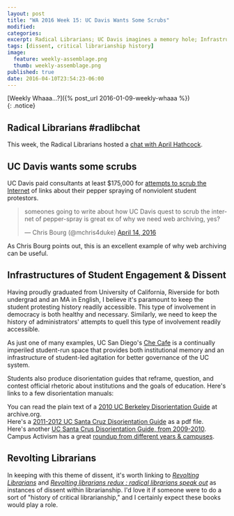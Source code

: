 ```yaml
---
layout: post
title: "WA 2016 Week 15: UC Davis Wants Some Scrubs"
modified:
categories: 
excerpt: Radical Librarians; UC Davis imagines a memory hole; Infrastructures of student dissent; Revolting Librarians.
tags: [dissent, critical librarianship history]
image:
  feature: weekly-assemblage.png
  thumb: weekly-assemblage.png
published: true
date: 2016-04-10T23:54:23-06:00
---
```

  
[Weekly Whaaa…?]({% post_url 2016-01-09-weekly-whaaa %})  
{: .notice}  

## Radical Librarians #radlibchat  

This week, the Radical Librarians hosted a [chat with April Hathcock](https://rlc.radicallibrarianship.org/2016/04/07/radlibchat-12th-april-2016/).  

## UC Davis wants some scrubs   

UC Davis paid consultants at least $175,000 for [attempts to scrub the Internet](http://www.sacbee.com/news/local/article71659992.html) of links about their pepper spraying of nonviolent student protestors.  

<blockquote class="twitter-tweet" data-lang="en"><p lang="en" dir="ltr">someones going to write about how UC Davis quest to scrub the internet of pepper-spray is great ex of why we need web archiving, yes?</p>&mdash; Chris Bourg (@mchris4duke) <a href="https://twitter.com/mchris4duke/status/720660507053723650">April 14, 2016</a></blockquote> <script async src="//platform.twitter.com/widgets.js" charset="utf-8"></script>

As Chris Bourg points out, this is an excellent example of why web archiving can be useful.  

## Infrastructures of Student Engagement & Dissent  

Having proudly graduated from University of California, Riverside for both undergrad and an MA in English, I believe it's paramount to keep the student protesting history readily accessible. This type of involvement in democracy is both healthy and necessary. Similarly, we need to keep the history of administrators' attempts to quell this type of involvement readily accessible.  

As just one of many examples, UC San Diego's [Che Cafe](http://thechecafe.blogspot.com/p/about.html) is a continually imperiled student-run space that provides both institutional memory and an infrastructure of student-led agitation for better governance of the UC system. 

Students also produce disorientation guides that reframe, question, and contest official rhetoric about institutions and the goals of education. Here's links to a few disorientation manuals:   

You can read the plain text of a [2010 UC Berkeley Disorientation Guide]( https://archive.org/stream/216605-uc-disorientation-guide/216605-uc-disorientation-guide_djvu.txt) at archive.org.  
Here's a [2011-2012 UC Santa Cruz Disorientation Guide](http://www.campusactivism.org/server-new/uploads/2011_ucsc_disorientation_guide.pdf) as a pdf file.  
Here's another [UC Santa Crus Disorientation Guide, from 2009-2010](https://www.indybay.org/uploads/2009/09/26/ucsc-disguide-2009.pdf).  
Campus Activism has a great [roundup from different years & campuses](http://www.campusactivism.org/displaycategory-4.htm).  

## Revolting Librarians  

In keeping with this theme of dissent, it's worth linking to [_Revolting Librarians_](http://www.worldcat.org/oclc/479117) and [_Revolting librarians redux : radical librarians speak out_](http://www.worldcat.org/oclc/52055828) as instances of dissent within librarianship. I'd love it if someone were to do a sort of "history of critical librarianship," and I certainly expect these books would play a role.    